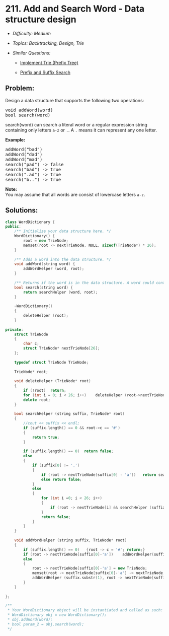 # 211. Add and Search Word - Data structure design

* *Difficulty: Medium*

* *Topics: Backtracking, Design, Trie*

* *Similar Questions:*

  * [Implement Trie (Prefix Tree)](./tests/add-and-search-word-data-structure-design.md)

  * [Prefix and Suffix Search](./tests/add-and-search-word-data-structure-design.md)

## Problem:

<p>Design a data structure that supports the following two operations:</p>

<pre>
void addWord(word)
bool search(word)
</pre>

<p>search(word) can search a literal word or a regular expression string containing only letters <code>a-z</code> or <code>.</code>. A <code>.</code> means it can represent any one letter.</p>

<p><strong>Example:</strong></p>

<pre>
addWord(&quot;bad&quot;)
addWord(&quot;dad&quot;)
addWord(&quot;mad&quot;)
search(&quot;pad&quot;) -&gt; false
search(&quot;bad&quot;) -&gt; true
search(&quot;.ad&quot;) -&gt; true
search(&quot;b..&quot;) -&gt; true
</pre>

<p><b>Note:</b><br />
You may assume that all words are consist of lowercase letters <code>a-z</code>.</p>

## Solutions:

```c++
class WordDictionary {
public:
    /** Initialize your data structure here. */
    WordDictionary() {
        root = new TrieNode;
        memset(root -> nextTrieNode, NULL, sizeof(TrieNode*) * 26);
    }
    
    /** Adds a word into the data structure. */
    void addWord(string word) {
        addWordHelper (word, root);
    }
    
    /** Returns if the word is in the data structure. A word could contain the dot character '.' to represent any one letter. */
    bool search(string word) {
        return searchHelper (word, root);
    }   
        
    ~WordDictionary()
    {
        deleteHelper (root);
    }
    
private:
    struct TrieNode
    {
        char c;
        struct TrieNode* nextTrieNode[26];
    };
    
    typedef struct TrieNode TrieNode;
    
    TrieNode* root;
    
    void deleteHelper (TrieNode* root)
    {   
        if (!root)  return;
        for (int i = 0; i < 26; i++)    deleteHelper (root->nextTrieNode[i]);
        delete root;
    }
    
    bool searchHelper (string suffix, TrieNode* root)
    {
        //cout << suffix << endl;
        if (suffix.length() == 0 && root->c == '#')
        {
            return true;
        }
        
        if (suffix.length() == 0)  return false;
        else
        {
            if (suffix[0] != '.')
            {
                if (root -> nextTrieNode[suffix[0] - 'a'])   return searchHelper (suffix.substr(1), root -> nextTrieNode[suffix[0]- 'a']);
                else return false;
            }
            else
            {
                for (int i =0; i < 26; i++)
                {
                    if (root -> nextTrieNode[i] && searchHelper (suffix.substr(1), root -> nextTrieNode[i]))  return true;
                }
                return false;
            }
        }
    }
    
    void addWordHelper (string suffix, TrieNode* root)
    {
        if (suffix.length() == 0)   {root -> c = '#'; return;}
        if (root -> nextTrieNode[suffix[0]-'a'])    addWordHelper(suffix.substr(1), root -> nextTrieNode[suffix[0]-'a']);
        else
        {
            root -> nextTrieNode[suffix[0]-'a'] = new TrieNode;
            memset(root -> nextTrieNode[suffix[0]-'a'] -> nextTrieNode, NULL, sizeof(TrieNode*) * 26);
            addWordHelper (suffix.substr(1), root -> nextTrieNode[suffix[0]-'a']);
        }
    }
    
};

/**
 * Your WordDictionary object will be instantiated and called as such:
 * WordDictionary obj = new WordDictionary();
 * obj.addWord(word);
 * bool param_2 = obj.search(word);
 */
```
